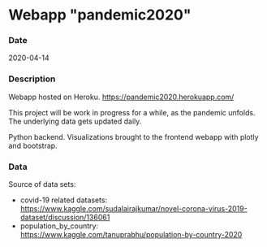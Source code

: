 # Webapp "pandemic2020"

### Date
2020-04-14

### Description
Webapp hosted on Heroku. https://pandemic2020.herokuapp.com/

This project will be work in progress for a while, as the pandemic unfolds. The underlying data gets updated daily.

Python backend. Visualizations brought to the frontend webapp with plotly and bootstrap.

### Data
Source of data sets:
- covid-19 related datasets: https://www.kaggle.com/sudalairajkumar/novel-corona-virus-2019-dataset/discussion/136061
- population_by_country: https://www.kaggle.com/tanuprabhu/population-by-country-2020
